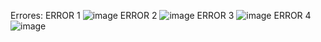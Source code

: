 Errores:
ERROR 1
![image](https://github.com/kesameji/Taller01-Snake/assets/143484307/21ea6e85-5fe2-4452-9aeb-809e00c7e460)
ERROR 2
![image](https://github.com/kesameji/Taller01-Snake/assets/116905281/27bc9fa1-fbb8-4780-ac48-f65fc1188e83)
ERROR 3
![image](https://github.com/kesameji/Taller01-Snake/assets/169944506/e014e317-189b-4fa0-ab43-9c4cb34a37f2)
ERROR 4
![image](https://github.com/kesameji/Taller01-Snake/assets/140031745/4f80800a-a359-4513-8cd6-1797ebd3ac0c)
